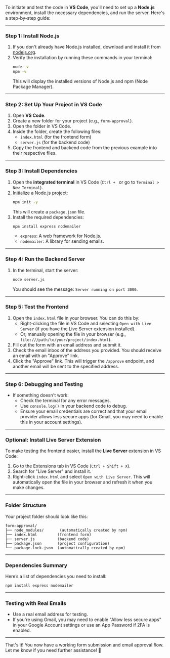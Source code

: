 To initiate and test the code in **VS Code**, you'll need to set up a **Node.js** environment, install the necessary dependencies, and run the server. Here's a step-by-step guide:

---

### **Step 1: Install Node.js**
1. If you don't already have Node.js installed, download and install it from [nodejs.org](https://nodejs.org/).
2. Verify the installation by running these commands in your terminal:
   ```bash
   node -v
   npm -v
   ```
   This will display the installed versions of Node.js and npm (Node Package Manager).

---

### **Step 2: Set Up Your Project in VS Code**
1. Open **VS Code**.
2. Create a new folder for your project (e.g., `form-approval`).
3. Open the folder in VS Code.
4. Inside the folder, create the following files:
   - `index.html` (for the frontend form)
   - `server.js` (for the backend code)
5. Copy the frontend and backend code from the previous example into their respective files.

---

### **Step 3: Install Dependencies**
1. Open the **integrated terminal** in VS Code (`Ctrl + ` or go to `Terminal > New Terminal`).
2. Initialize a Node.js project:
   ```bash
   npm init -y
   ```
   This will create a `package.json` file.
3. Install the required dependencies:
   ```bash
   npm install express nodemailer
   ```
   - `express`: A web framework for Node.js.
   - `nodemailer`: A library for sending emails.

---

### **Step 4: Run the Backend Server**
1. In the terminal, start the server:
   ```bash
   node server.js
   ```
   You should see the message: `Server running on port 3000`.

---

### **Step 5: Test the Frontend**
1. Open the `index.html` file in your browser. You can do this by:
   - Right-clicking the file in VS Code and selecting `Open with Live Server` (if you have the Live Server extension installed).
   - Or, manually opening the file in your browser (e.g., `file:///path/to/your/project/index.html`).
2. Fill out the form with an email address and submit it.
3. Check the email inbox of the address you provided. You should receive an email with an "Approve" link.
4. Click the "Approve" link. This will trigger the `/approve` endpoint, and another email will be sent to the specified address.

---

### **Step 6: Debugging and Testing**
- If something doesn't work:
  - Check the terminal for any error messages.
  - Use `console.log()` in your backend code to debug.
  - Ensure your email credentials are correct and that your email provider allows less secure apps (for Gmail, you may need to enable this in your account settings).

---

### **Optional: Install Live Server Extension**
To make testing the frontend easier, install the **Live Server** extension in VS Code:
1. Go to the Extensions tab in VS Code (`Ctrl + Shift + X`).
2. Search for "Live Server" and install it.
3. Right-click `index.html` and select `Open with Live Server`. This will automatically open the file in your browser and refresh it when you make changes.

---

### **Folder Structure**
Your project folder should look like this:
```
form-approval/
├── node_modules/       (automatically created by npm)
├── index.html         (frontend form)
├── server.js          (backend code)
├── package.json       (project configuration)
└── package-lock.json  (automatically created by npm)
```

---

### **Dependencies Summary**
Here’s a list of dependencies you need to install:
```bash
npm install express nodemailer
```

---

### **Testing with Real Emails**
- Use a real email address for testing.
- If you're using Gmail, you may need to enable "Allow less secure apps" in your Google Account settings or use an App Password if 2FA is enabled.

---

That's it! You now have a working form submission and email approval flow. Let me know if you need further assistance! 🚀
